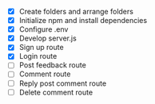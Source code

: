 - [x] Create folders and arrange folders
- [x] Initialize npm and install dependencies
- [x] Configure .env
- [x] Develop server.js
- [x] Sign up route
- [x] Login route
- [ ] Post feedback route
- [ ] Comment route
- [ ] Reply post comment route
- [ ] Delete comment route
